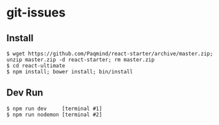 # git-issues

## Install

```
$ wget https://github.com/Paqmind/react-starter/archive/master.zip; unzip master.zip -d react-starter; rm master.zip
$ cd react-ultimate
$ npm install; bower install; bin/install
```

## Dev Run

```
$ npm run dev     [terminal #1]
$ npm run nodemon [terminal #2]
```
